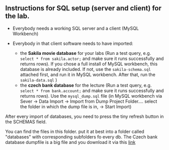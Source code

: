 ## Instructions for SQL setup (server and client) for the lab.


- Everybody needs a working SQL server and a client (MySQL Workbench) 

- Everybody in that client software needs to have imported:

  * the **Sakila movie database** for your labs (Run a test query, e.g. ```select * from sakila.actor;``` and make sure it runs successfully and returns rows). If you chose a full install of MySQL workbench, this database is already included. If not, use the ```sakila-schema.sql``` attached first, and run it in MySQL workbench. After that, run the ```sakila-data.sql``` )
  * the **czech bank database** for the lecture (Run a test query, e.g. ```select * from bank.account;``` and make sure it runs successfully and returns rows). Use the ```mysql_dump.sql``` file (in MySQL workbench via Sever -> Data Import -> Import from Dump Project Folder.... select the folder in which the dump file is in, -> Start Import)

After every import of databases, you need to press the tiny refresh button in the SCHEMAS field.

You can find the files in this folder. put it at best into a folder called "databases" with corresponding subfolders fo every db. The Czech bank database dumpfile is a big file and you download it via this [link](https://drive.google.com/drive/folders/1OPz8gmOW4whkJPq98T8mRd91PpHegXGO?usp=sharing)
